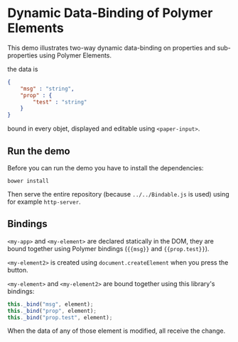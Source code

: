 # Dynamic Data-Binding of Polymer Elements
This demo illustrates two-way dynamic data-binding on properties and sub-properties using Polymer Elements.

the data is
```json
{
	"msg" : "string",
	"prop" : {
		"test" : "string"
	}
}
```
bound in every objet, displayed and editable using `<paper-input>`.

## Run the demo
Before you can run the demo you have to install the dependencies:
```
bower install
```
Then serve the entire repository (because `../../Bindable.js` is used) using for example `http-server`.

## Bindings
`<my-app>` and `<my-element>` are declared statically in the DOM, they are bound together using Polymer bindings (`{{msg}}` and `{{prop.test}}`).

`<my-element2>` is created using `document.createElement` when you press the button.

`<my-element>` and `<my-element2>` are bound together using this library's bindings:

```js
this._bind("msg", element);
this._bind("prop", element);
this._bind("prop.test", element);
```

When the data of any of those element is modified, all receive the change.
